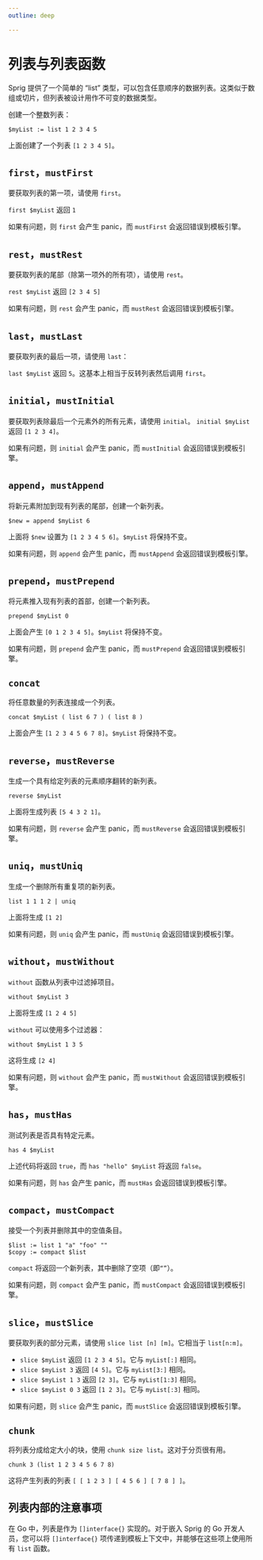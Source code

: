 ```yaml
---
outline: deep

---
```


# 列表与列表函数

Sprig 提供了一个简单的 “list” 类型，可以包含任意顺序的数据列表。这类似于数组或切片，但列表被设计用作不可变的数据类型。

创建一个整数列表：

```
$myList := list 1 2 3 4 5
```

上面创建了一个列表 `[1 2 3 4 5]`。

## `first`，`mustFirst`

要获取列表的第一项，请使用 `first`。

`first $myList` 返回 `1`

如果有问题，则 `first` 会产生 panic，而 `mustFirst` 会返回错误到模板引擎。

## `rest`，`mustRest`

要获取列表的尾部（除第一项外的所有项），请使用 `rest`。

`rest $myList` 返回 `[2 3 4 5]`

如果有问题，则 `rest` 会产生 panic，而 `mustRest` 会返回错误到模板引擎。

## `last`，`mustLast`

要获取列表的最后一项，请使用 `last`：

`last $myList` 返回 `5`。这基本上相当于反转列表然后调用 `first`。

## `initial`，`mustInitial`

要获取列表除最后一个元素外的所有元素，请使用 `initial`。
`initial $myList` 返回 `[1 2 3 4]`。

如果有问题，则 `initial` 会产生 panic，而 `mustInitial` 会返回错误到模板引擎。

## `append`，`mustAppend`

将新元素附加到现有列表的尾部，创建一个新列表。

```
$new = append $myList 6
```

上面将 `$new` 设置为 `[1 2 3 4 5 6]`。`$myList` 将保持不变。

如果有问题，则 `append` 会产生 panic，而 `mustAppend` 会返回错误到模板引擎。

## `prepend`，`mustPrepend`

将元素推入现有列表的首部，创建一个新列表。

```
prepend $myList 0
```

上面会产生 `[0 1 2 3 4 5]`。`$myList` 将保持不变。

如果有问题，则 `prepend` 会产生 panic，而 `mustPrepend` 会返回错误到模板引擎。

## `concat`

将任意数量的列表连接成一个列表。

```
concat $myList ( list 6 7 ) ( list 8 )
```

上面会产生 `[1 2 3 4 5 6 7 8]`。`$myList` 将保持不变。

## `reverse`，`mustReverse`

生成一个具有给定列表的元素顺序翻转的新列表。

```
reverse $myList
```

上面将生成列表 `[5 4 3 2 1]`。

如果有问题，则 `reverse` 会产生 panic，而 `mustReverse` 会返回错误到模板引擎。

## `uniq`，`mustUniq`

生成一个删除所有重复项的新列表。

```
list 1 1 1 2 | uniq
```

上面将生成 `[1 2]`

如果有问题，则 `uniq` 会产生 panic，而 `mustUniq` 会返回错误到模板引擎。

## `without`，`mustWithout`

`without` 函数从列表中过滤掉项目。

```
without $myList 3
```

上面将生成 `[1 2 4 5]`

`without` 可以使用多个过滤器：

```
without $myList 1 3 5
```

这将生成 `[2 4]`

如果有问题，则 `without` 会产生 panic，而 `mustWithout` 会返回错误到模板引擎。

## `has`，`mustHas`

测试列表是否具有特定元素。

```
has 4 $myList
```

上述代码将返回 `true`，而 `has "hello" $myList` 将返回 `false`。

如果有问题，则 `has` 会产生 panic，而 `mustHas` 会返回错误到模板引擎。

## `compact`，`mustCompact`

接受一个列表并删除其中的空值条目。

```
$list := list 1 "a" "foo" ""
$copy := compact $list
```

`compact` 将返回一个新列表，其中删除了空项（即`“”`）。

如果有问题，则 `compact` 会产生 panic，而 `mustCompact` 会返回错误到模板引擎。

## `slice`，`mustSlice`

要获取列表的部分元素，请使用 `slice list [n] [m]`。它相当于 `list[n:m]`。

* `slice $myList` 返回 `[1 2 3 4 5]`。它与 `myList[:]` 相同。
* `slice $myList 3` 返回 `[4 5]`。它与 `myList[3:]` 相同。
* `slice $myList 1 3` 返回 `[2 3]`。它与 `myList[1:3]` 相同。
* `slice $myList 0 3` 返回 `[1 2 3]`。它与 `myList[:3]` 相同。

如果有问题，则 `slice` 会产生 panic，而 `mustSlice` 会返回错误到模板引擎。

## `chunk`

将列表分成给定大小的块，使用 `chunk size list`。这对于分页很有用。

```
chunk 3 (list 1 2 3 4 5 6 7 8)
```

这将产生列表的列表 `[ [ 1 2 3 ] [ 4 5 6 ] [ 7 8 ] ]`。

## 列表内部的注意事项

在 Go 中，列表是作为 `[]interface{}` 实现的。对于嵌入 Sprig 的 Go 开发人员，您可以将 `[]interface{}` 项传递到模板上下文中，并能够在这些项上使用所有 `list` 函数。
